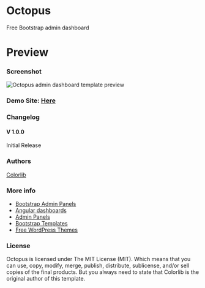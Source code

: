 # Octopus
Free Bootstrap admin dashboard

# Preview

### Screenshot

![Octopus admin dashboard template preview](https://colorlib.com/wp/wp-content/uploads/sites/2/octopus-free-creative-admin-dashboard.jpg)

### Demo Site: [Here](https://colorlib.com/polygon/octopus/index.html)

### Changelog
#### V 1.0.0
Initial Release
### Authors
[Colorlib](https://colorlib.com)

### More info
- [Bootstrap Admin Panels](https://colorlib.com/wp/free-bootstrap-admin-dashboard-templates/)
- [Angular dashboards](https://colorlib.com/wp/angularjs-admin-templates/)
- [Admin Panels](https://colorlib.com/wp/free-html5-admin-dashboard-templates/)
- [Bootstrap Templates](https://colorlib.com/wp/templates/)
- [Free WordPress Themes](https://colorlib.com/wp/free-wordpress-themes/)

### License

Octopus is licensed under The MIT License (MIT). Which means that you can use, copy, modify, merge, publish, distribute, sublicense, and/or sell copies of the final products. But you always need to state that Colorlib is the original author of this template.
